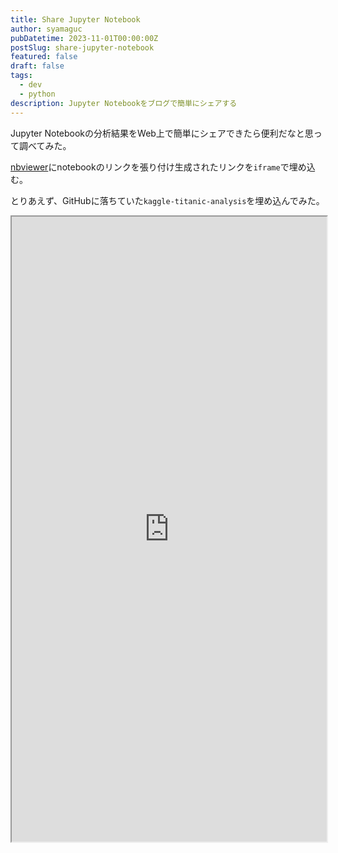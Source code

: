 ```yaml
---
title: Share Jupyter Notebook
author: syamaguc
pubDatetime: 2023-11-01T00:00:00Z
postSlug: share-jupyter-notebook
featured: false
draft: false
tags:
  - dev
  - python
description: Jupyter Notebookをブログで簡単にシェアする
---
```


Jupyter Notebookの分析結果をWeb上で簡単にシェアできたら便利だなと思って調べてみた。

[nbviewer](https://nbviewer.org/)にnotebookのリンクを張り付け生成されたリンクを`iframe`で埋め込む。

とりあえず、GitHubに落ちていた`kaggle-titanic-analysis`を埋め込んでみた。

<div>
  <iframe src="https://nbviewer.org/github/agconti/kaggle-titanic/blob/master/Titanic.ipynb" width="100%" height="1000px"></iframe>
</div>
